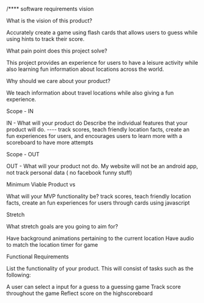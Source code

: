 /**** software requirements vision 




What is the vision of this product?

Accurately create a game using flash cards that allows users to guess while using hints to track their score. 

What pain point does this project solve?

This project provides an experience for users to have a leisure activity while also learning fun information about locations across the world. 

Why should we care about your product?

We teach information about travel locations while also giving a fun experience. 


Scope - IN

IN - What will your product do
  Describe the individual features that your product will do.
---- track scores, teach friendly location facts, create an fun experiences for users, and encourages users to learn more with a scoreboard to have more attempts 

Scope - OUT

OUT - What will your product not do.
  My website will not be an android app, not track personal data ( no facebook funny stuff)



Minimum Viable Product vs

What will your MVP functionality be?
track scores, teach friendly location facts, create an fun experiences for users through cards using javascript


Stretch

What stretch goals are you going to aim for?

Have background animations pertaining to the current location 
Have audio to match the location
timer for game


Functional Requirements

List the functionality of your product. This will consist of tasks such as the following:

A user can select a input for a guess to a guessing game
Track score throughout the game
Reflect score on the  highscoreboard 


